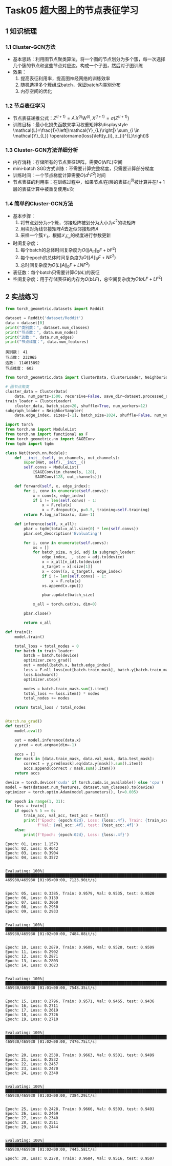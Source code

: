 # Task05 超大图上的节点表征学习

## 1 知识梳理

### 1.1 Cluster-GCN方法
- 基本思路：利用图节点聚类算法，将一个图的节点划分为多个簇，每一次选择几个簇的节点和这些节点对应边，构成一个子图，然后对子图训练
- 效果：
    1. 提高表征利用率，提高图神经网络的训练效率
    2. 随机选择多个簇组成batch，保证batch内类别分布
    3. 内存空间的优化

### 1.2 节点表征学习
- 节点表征递推公式：$\displaystyle Z^{(l+1)}=A^{\prime} X^{(l)} W^{(l)}, X^{(l+1)}=\sigma\left(Z^{(l+1)}\right)$
- 训练目标：最小化损失函数来学习权重矩阵$\displaystyle \mathcal{L}=\frac{1}{\left|\mathcal{Y}_{L}\right|} \sum_{i \in \mathcal{Y}_{L}} \operatorname{loss}\left(y_{i}, z_{i}^{L}\right)$

### 1.3 Cluster-GCN方法详细分析
- 内存消耗：存储所有的节点表征矩阵，需要$O(NFL)$空间
- mini-batch SGD方式训练：不需要计算完整梯度，只需要计算部分梯度
- 训练时间：一个节点梯度计算需要$O(d^L F^2)$时间
- 节点表征的利用率：在训练过程中，如果节点$i$在$l$层的表征$z_{i}^{(l)}$被计算并在$l+1$层的表征计算中被重复使用$u$次

### 1.4 简单的Cluster-GCN方法
- 基本步骤：
  1. 将节点划分为$c$个簇，邻接矩阵被划分为大小为$c^2$的块矩阵
  2. 用块对角线邻接矩阵$\bar{A}$去近似邻接矩阵$A$
  3. 采样一个簇$\mathcal{V}_{t}$，根据$\mathcal{L}_{{\bar{A}^{\prime}}_{tt}}$的梯度进行参数更新
- 时间复杂度：
  1. 每个batch的总体时间复杂度为$O\left(\left\|A_{t t}\right\|_{0} F+ b F^{2}\right)$
  2. 每个epoch的总体时间复杂度为$O\left(\|A\|_{0} F+N F^{2}\right)$
  3. 总时间复杂度为$O\left(L\|A\|_{0} F+LN F^{2}\right)$
- 表征数：每个batch只需要计算$O(b L)$的表征
- 空间复杂度：用于存储表征的内存为$O(bLF)$，总空间复杂度为$O(bLF + LF^2)$

## 2 实战练习


```python
from torch_geometric.datasets import Reddit

dataset = Reddit('dataset/Reddit')
data = dataset[0]
print("类别数：", dataset.num_classes)
print("节点数：", data.num_nodes)
print("边数：", data.num_edges)
print("节点维度：", data.num_features)
```

    类别数： 41
    节点数： 232965
    边数： 114615892
    节点维度： 602
    


```python
from torch_geometric.data import ClusterData, ClusterLoader, NeighborSampler

# 图节点聚类
cluster_data = ClusterData(
    data, num_parts=1500, recursive=False, save_dir=dataset.processed_dir)
train_loader = ClusterLoader(
    cluster_data, batch_size=20, shuffle=True, num_workers=12)
subgraph_loader = NeighborSampler(
    data.edge_index, sizes=[-1], batch_size=1024, shuffle=False, num_workers=12)
```


```python
import torch
from torch.nn import ModuleList
from torch.nn import functional as F
from torch_geometric.nn import SAGEConv
from tqdm import tqdm

class Net(torch.nn.Module):
    def __init__(self, in_channels, out_channels):
        super(Net, self).__init__()
        self.convs = ModuleList(
            [SAGEConv(in_channels, 128),
             SAGEConv(128, out_channels)])

    def forward(self, x, edge_index):
        for i, conv in enumerate(self.convs):
            x = conv(x, edge_index)
            if i != len(self.convs) - 1:
                x = F.relu(x)
                x = F.dropout(x, p=0.5, training=self.training)
        return F.log_softmax(x, dim=-1)

    def inference(self, x_all):
        pbar = tqdm(total=x_all.size(0) * len(self.convs))
        pbar.set_description('Evaluating')

        for i, conv in enumerate(self.convs):
            xs = []
            for batch_size, n_id, adj in subgraph_loader:
                edge_index, _, size = adj.to(device)
                x = x_all[n_id].to(device)
                x_target = x[:size[1]]
                x = conv((x, x_target), edge_index)
                if i != len(self.convs) - 1:
                    x = F.relu(x)
                xs.append(x.cpu())

                pbar.update(batch_size)

            x_all = torch.cat(xs, dim=0)

        pbar.close()

        return x_all
```


```python
def train():
    model.train()

    total_loss = total_nodes = 0
    for batch in train_loader:
        batch = batch.to(device)
        optimizer.zero_grad()
        out = model(batch.x, batch.edge_index)
        loss = F.nll_loss(out[batch.train_mask], batch.y[batch.train_mask])
        loss.backward()
        optimizer.step()

        nodes = batch.train_mask.sum().item()
        total_loss += loss.item() * nodes
        total_nodes += nodes

    return total_loss / total_nodes


@torch.no_grad()
def test():
    model.eval()

    out = model.inference(data.x)
    y_pred = out.argmax(dim=-1)

    accs = []
    for mask in [data.train_mask, data.val_mask, data.test_mask]:
        correct = y_pred[mask].eq(data.y[mask]).sum().item()
        accs.append(correct / mask.sum().item())
    return accs
```


```python
device = torch.device('cuda' if torch.cuda.is_available() else 'cpu')
model = Net(dataset.num_features, dataset.num_classes).to(device)
optimizer = torch.optim.Adam(model.parameters(), lr=0.005)

for epoch in range(1, 31):
    loss = train()
    if epoch % 5 == 0:
        train_acc, val_acc, test_acc = test()
        print(f'Epoch: {epoch:02d}, Loss: {loss:.4f}, Train: {train_acc:.4f}, '
              f'Val: {val_acc:.4f}, test: {test_acc:.4f}')
    else:
        print(f'Epoch: {epoch:02d}, Loss: {loss:.4f}')
```

    Epoch: 01, Loss: 1.1573
    Epoch: 02, Loss: 0.4642
    Epoch: 03, Loss: 0.3904
    Epoch: 04, Loss: 0.3572
    

    Evaluating: 100%|████████████████████████████████████████████████████████████████████████████████████████████████████████████████████████████████████████████████| 465930/465930 [01:05<00:00, 7123.90it/s]
    

    Epoch: 05, Loss: 0.3385, Train: 0.9579, Val: 0.9535, test: 0.9520
    Epoch: 06, Loss: 0.3139
    Epoch: 07, Loss: 0.3060
    Epoch: 08, Loss: 0.2950
    Epoch: 09, Loss: 0.2933
    

    Evaluating: 100%|████████████████████████████████████████████████████████████████████████████████████████████████████████████████████████████████████████████████| 465930/465930 [01:02<00:00, 7484.08it/s]
    

    Epoch: 10, Loss: 0.2879, Train: 0.9609, Val: 0.9528, test: 0.9509
    Epoch: 11, Loss: 0.2902
    Epoch: 12, Loss: 0.2871
    Epoch: 13, Loss: 0.2803
    Epoch: 14, Loss: 0.3023
    

    Evaluating: 100%|████████████████████████████████████████████████████████████████████████████████████████████████████████████████████████████████████████████████| 465930/465930 [01:01<00:00, 7548.35it/s]
    

    Epoch: 15, Loss: 0.2796, Train: 0.9571, Val: 0.9465, test: 0.9436
    Epoch: 16, Loss: 0.2711
    Epoch: 17, Loss: 0.2619
    Epoch: 18, Loss: 0.2726
    Epoch: 19, Loss: 0.2710
    

    Evaluating: 100%|████████████████████████████████████████████████████████████████████████████████████████████████████████████████████████████████████████████████| 465930/465930 [01:02<00:00, 7476.75it/s]
    

    Epoch: 20, Loss: 0.2538, Train: 0.9663, Val: 0.9501, test: 0.9499
    Epoch: 21, Loss: 0.2532
    Epoch: 22, Loss: 0.2457
    Epoch: 23, Loss: 0.2470
    Epoch: 24, Loss: 0.2340
    

    Evaluating: 100%|████████████████████████████████████████████████████████████████████████████████████████████████████████████████████████████████████████████████| 465930/465930 [01:03<00:00, 7384.29it/s]
    

    Epoch: 25, Loss: 0.2428, Train: 0.9666, Val: 0.9503, test: 0.9491
    Epoch: 26, Loss: 0.2469
    Epoch: 27, Loss: 0.2340
    Epoch: 28, Loss: 0.2511
    Epoch: 29, Loss: 0.2444
    

    Evaluating: 100%|████████████████████████████████████████████████████████████████████████████████████████████████████████████████████████████████████████████████| 465930/465930 [01:02<00:00, 7445.58it/s]

    Epoch: 30, Loss: 0.2278, Train: 0.9684, Val: 0.9516, test: 0.9507
    

    
    
